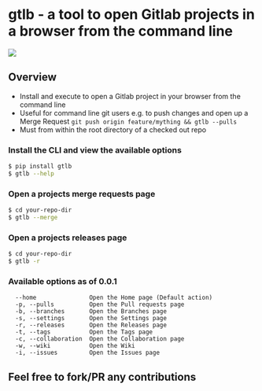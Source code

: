 # gtlb - a tool to open Gitlab projects in a browser from the command line
![](https://gitlab.com/gitlab-com/gitlab-artwork/raw/master/logo/logo-square.png)

## Overview
* Install and execute to open a Gitlab project in your browser from the command line
* Useful for command line git users e.g. to push changes and open up a Merge Request `git push origin feature/mything && gtlb --pulls`
* Must from within the root directory of a checked out repo

### Install the CLI and view the available options
```bash
$ pip install gtlb
$ gtlb --help
```

### Open a projects merge requests page
```bash
$ cd your-repo-dir
$ gtlb --merge
```

### Open a projects releases page
```bash
$ cd your-repo-dir
$ gtlb -r
```

### Available options as of 0.0.1
```
  --home               Open the Home page (Default action)
  -p, --pulls          Open the Pull requests page
  -b, --branches       Open the Branches page
  -s, --settings       Open the Settings page
  -r, --releases       Open the Releases page
  -t, --tags           Open the Tags page
  -c, --collaboration  Open the Collaboration page
  -w, --wiki           Open the Wiki
  -i, --issues         Open the Issues page
```

## Feel free to fork/PR any contributions

